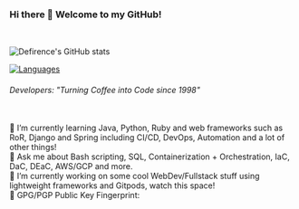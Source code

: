 ### Hi there 👋 Welcome to my GitHub!
<br>

![Defirence's GitHub stats](https://github-readme-stats.vercel.app/api?username=defirence&show_icons=true&theme=dark)

[![Languages](https://github-readme-stats.vercel.app/api/top-langs/?username=defirence&layout=compact&theme=dark)](https://github.com/anuraghazra/github-readme-stats)

###### Developers: "Turning Coffee into Code since 1998"
<br>
🌱 I’m currently learning Java, Python, Ruby and web frameworks such as RoR, Django and Spring including CI/CD, DevOps, Automation and a lot of other things!
<br>
💬 Ask me about Bash scripting, SQL, Containerization + Orchestration, IaC, DaC, DEaC, AWS/GCP and more.
<br>
🔭 I’m currently working on some cool WebDev/Fullstack stuff using lightweight frameworks and Gitpods, watch this space!
<br>
🔑 GPG/PGP Public Key Fingerprint: 
